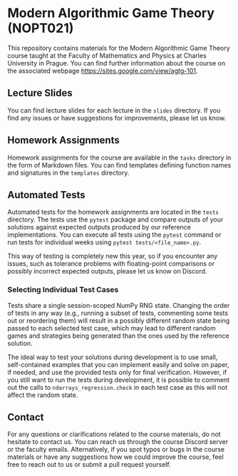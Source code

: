 # Modern Algorithmic Game Theory (NOPT021)

This repository contains materials for the Modern Algorithmic Game Theory course taught at the Faculty of Mathematics and Physics at Charles University in Prague. You can find further information about the course on the associated webpage <https://sites.google.com/view/agtg-101>.

## Lecture Slides

You can find lecture slides for each lecture in the `slides` directory. If you find any issues or have suggestions for improvements, please let us know.

## Homework Assignments

Homework assignments for the course are available in the `tasks` directory in the form of Markdown files. You can find templates defining function names and signatures in the `templates` directory.

## Automated Tests

Automated tests for the homework assignments are located in the `tests` directory. The tests use the `pytest` package and compare outputs of your solutions against expected outputs produced by our reference implementations. You can execute all tests using the `pytest` command or run tests for individual weeks using `pytest tests/<file_name>.py`.

This way of testing is completely new this year, so if you encounter any issues, such as tolerance problems with floating-point comparisons or possibly incorrect expected outputs, please let us know on Discord.

### Selecting Individual Test Cases

Tests share a single session-scoped NumPy RNG state. Changing the order of tests in any way (e.g., running a subset of tests, commenting some tests out or reordering them) will result in a possibly different random state being passed to each selected test case, which may lead to different random games and strategies being generated than the ones used by the reference solution.

The ideal way to test your solutions during development is to use small, self-contained examples that you can implement easily and solve on paper, if needed, and use the provided tests only for final verification. However, if you still want to run the tests during development, it is possible to comment out the calls to `ndarrays_regression.check` in each test case as this will not affect the random state.

## Contact

For any questions or clarifications related to the course materials, do not hesitate to contact us. You can reach us through the course Discord server or the faculty emails.
Alternatively, if you spot typos or bugs in the course materials or have any suggestions how we could improve the course, feel free to reach out to us or submit a pull request yourself.
